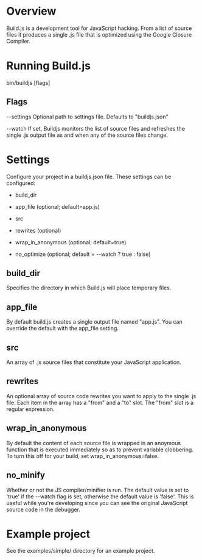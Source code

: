 Overview
========
Build.js is a development tool for JavaScript hacking. From a list of source files it produces a single .js file that is optimized using the Google Closure Compiler.


Running Build.js
================
bin/buildjs \[flags\] 


Flags
-----  
  --settings  Optional path to settings file. Defaults to "buildjs.json"
  
  --watch     If set, Buildjs monitors the list of source files and refreshes the single .js
  			  output file as and when any of the source files change. 


Settings
========
Configure your project in a buildjs.json file. These settings can be configured:

- build_dir

- app_file (optional; default=app.js)

- src

- rewrites (optional)

- wrap_in_anonymous (optional; default=true)

- no_optimize (optional; default = --watch ? true : false)


build_dir
---------
Specifies the directory in which Build.js will place temporary files.


app_file
--------
By default build.js creates a single output file named "app.js". You can override the default with the app_file setting.


src
---
An array of .js source files that constitute your JavaScript application.


rewrites
--------
An optional array of source code rewrites you want to apply to the single .js file.
Each item in the array has a "from" and a "to" slot. The "from" slot is a regular expression.


wrap_in_anonymous
-----------------
By default the content of each source file is wrapped in an anoymous function that is executed immediately so as to prevent variable clobbering. To turn this off for your build, set wrap_in_anonymous=false.


no_minify
---------
Whether or not the JS compiler/minifier is run. The default value is set to 'true' if the --watch flag is set, otherwise the default value is 'false'. This is useful while you're developing since you can see the original JavaScript source code in the debugger.




Example project
===============
See the examples/simple/ directory for an example project. 
